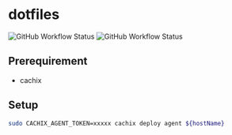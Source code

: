 # dotfiles

![GitHub Workflow Status](https://img.shields.io/github/workflow/status/raba-jp/dotfiles/Build?style=for-the-badge)
![GitHub Workflow Status](https://img.shields.io/github/workflow/status/raba-jp/dotfiles/Activate?label=Deploy&style=for-the-badge)

## Prerequirement
- cachix

## Setup

```bash
sudo CACHIX_AGENT_TOKEN=xxxxx cachix deploy agent ${hostName}
```
